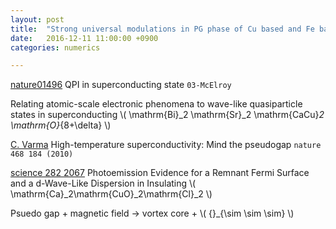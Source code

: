 ```yaml
---
layout: post
title:  "Strong universal modulations in PG phase of Cu based and Fe based HTSC"
date:   2016-12-11 11:00:00 +0900
categories: numerics

---
```


[nature01496](http://www.nature.com/nature/journal/v422/n6932/abs/nature01496.html) QPI in superconducting state `03-McElroy`

Relating atomic-scale electronic phenomena to wave-like quasiparticle states in superconducting \\( \mathrm{Bi}_2 \mathrm{Sr}_2 \mathrm{CaCu}_2 \mathrm{O}_{8+\delta} \\)

[C. Varma](http://www.nature.com/nature/journal/v468/n7321/full/468184a.html?from_TRM_site=Yttrium) High-temperature superconductivity: Mind the pseudogap `nature 468 184 (2010)`

[science 282 2067](http://science.sciencemag.org/content/282/5396/2067) Photoemission Evidence for a Remnant Fermi Surface and a d-Wave-Like Dispersion in Insulating \\( \mathrm{Ca}_2\mathrm{CuO}_2\mathrm{Cl}_2 \\) 


Psuedo gap + magnetic field -> vortex core + \\( {}_{\sim \sim \sim} \\)

